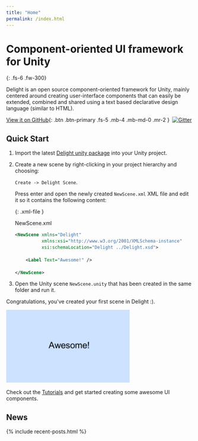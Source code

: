 ```yaml
---
title: "Home"
permalink: /index.html
---
```


# Component-oriented UI framework for Unity

{: .fs-6 .fw-300} 

Delight is an open source component-oriented framework for Unity, mainly centered around creating user-interface components that can easily be extended, combined and shared using a text based declarative design language (similar to HTML). 

[View it on GitHub](//github.com/delight-dev/Delight){: .btn .btn-primary .fs-5 .mb-4 .mb-md-0 .mr-2 } &nbsp;[![Gitter](https://badges.gitter.im/DelightChat/community.svg)](https://gitter.im/DelightChat/community?utm_source=badge&utm_medium=badge&utm_campaign=pr-badge)


## Quick Start

1. Import the latest [Delight unity package](https://github.com/delight-dev/Delight/raw/master/Releases/Delight-latest.unitypackage) into your Unity project. 



2. Create a new scene by right-clicking in your project hierarchy and choosing: 

   `Create -> Delight Scene`. 

   Press enter and open the newly created `NewScene.xml`  XML file and edit it so it contains the following content:

   {: .xml-file }

   NewScene.xml

   ```xml
   <NewScene xmlns="Delight" 
             xmlns:xsi="http://www.w3.org/2001/XMLSchema-instance"
             xsi:schemaLocation="Delight ../Delight.xsd">
     
       <Label Text="Awesome!" />
   
   </NewScene>
   ```



3. Open the Unity scene `NewScene.unity` that has been created in the same folder and run it.

Congratulations, you've created your first scene in Delight :). 

![](Tutorials/awesome.png)

Check out the [Tutorials](Tutorials/Tutorials) and get started creating some awesome UI components.



## News

{% include recent-posts.html %}
